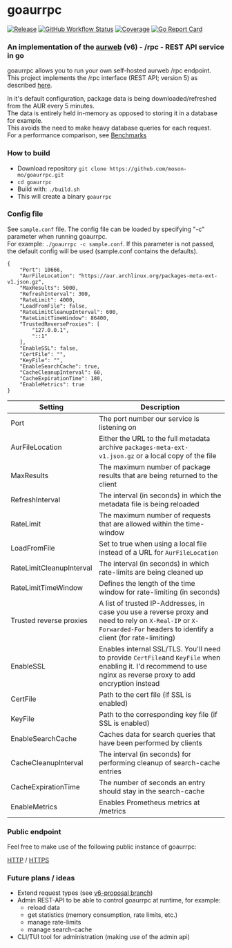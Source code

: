 # goaurrpc
[![Release](https://img.shields.io/github/v/release/moson-mo/goaurrpc)](https://github.com/moson-mo/goaurrpc/releases) [![GitHub Workflow Status](https://img.shields.io/github/workflow/status/moson-mo/goaurrpc/Go)](https://github.com/moson-mo/goaurrpc/actions) [![Coverage](https://img.shields.io/badge/Coverage-95.5%25-brightgreen)](https://github.com/moson-mo/goaurrpc/blob/main/test_coverage.out) [![Go Report Card](https://goreportcard.com/badge/github.com/moson-mo/goaurrpc)](https://goreportcard.com/report/github.com/moson-mo/goaurrpc)

### An implementation of the [aurweb](https://gitlab.archlinux.org/archlinux/aurweb) (v6) - /rpc - REST API service in go

goaurrpc allows you to run your own self-hosted aurweb /rpc endpoint.  
This project implements the /rpc interface (REST API; version 5) as described [here](https://aur.archlinux.org/rpc/).  

In it's default configuration, package data is being downloaded/refreshed from the AUR every 5 minutes.  
The data is entirely held in-memory as opposed to storing it in a database for example.  
This avoids the need to make heavy database queries for each request.  
For a performance comparison, see [Benchmarks](BENCHMARKS.md)

### How to build

- Download repository `git clone https://github.com/moson-mo/goaurrpc.git`
- `cd goaurrpc`
- Build with: `./build.sh`
- This will create a binary `goaurrpc`

### Config file

See `sample.conf` file. The config file can be loaded by specifying "-c" parameter when running goaurrpc.  
For example: `./goaurrpc -c sample.conf`.
If this parameter is not passed, the default config will be used (sample.conf contains the defaults).  

```
{
	"Port": 10666,
	"AurFileLocation": "https://aur.archlinux.org/packages-meta-ext-v1.json.gz",
	"MaxResults": 5000,
	"RefreshInterval": 300,
	"RateLimit": 4000,
	"LoadFromFile": false,
	"RateLimitCleanupInterval": 600,
	"RateLimitTimeWindow": 86400,
	"TrustedReverseProxies": [
		"127.0.0.1",
		"::1"
	],
	"EnableSSL": false,
	"CertFile": "",
	"KeyFile": "",
	"EnableSearchCache": true,
	"CacheCleanupInterval": 60,
	"CacheExpirationTime": 180,
	"EnableMetrics": true
}
```

| Setting | Description |
| ------ | ------ |
| Port | The port number our service is listening on |
| AurFileLocation | Either the URL to the full metadata archive `packages-meta-ext-v1.json.gz` or a local copy of the file |
| MaxResults | The maximum number of package results that are being returned to the client |
| RefreshInterval | The interval (in seconds) in which the metadata file is being reloaded |
| RateLimit | The maximum number of requests that are allowed within the time-window |
| LoadFromFile | Set to true when using a local file instead of a URL for `AurFileLocation` |
| RateLimitCleanupInterval | The interval (in seconds) in which rate-limits are being cleaned up |
| RateLimitTimeWindow | Defines the length of the time window for rate-limiting (in seconds) |
| Trusted reverse proxies | A list of trusted IP-Addresses, in case you use a reverse proxy and need to rely on `X-Real-IP` or `X-Forwarded-For` headers to identify a client (for rate-limiting) |
| EnableSSL | Enables internal SSL/TLS. You'll need to provide `CertFile`and `KeyFile` when enabling it. I'd recommend to use nginx as reverse proxy to add encryption instead |
| CertFile | Path to the cert file (if SSL is enabled) |
| KeyFile | Path to the corresponding key file (if SSL is enabled) |
| EnableSearchCache | Caches data for search queries that have been performed by clients |
| CacheCleanupInterval | The interval (in seconds) for performing cleanup of search-cache entries |
| CacheExpirationTime | The number of seconds an entry should stay in the search-cache |
| EnableMetrics | Enables Prometheus metrics at /metrics |

### Public endpoint

Feel free to make use of the following public instance of goaurrpc:   

[HTTP](http://server.moson.rocks/rpc) / [HTTPS](https://server.moson.rocks/rpc)

### Future plans / ideas

- Extend request types (see [v6-proposal branch](https://github.com/moson-mo/goaurrpc/tree/v6-proposal))
- Admin REST-API to be able to control goaurrpc at runtime, for example:
  - reload data
  - get statistics (memory consumption, rate limits, etc.)
  - manage rate-limits
  - manage search-cache
- CLI/TUI tool for administration (making use of the admin api)